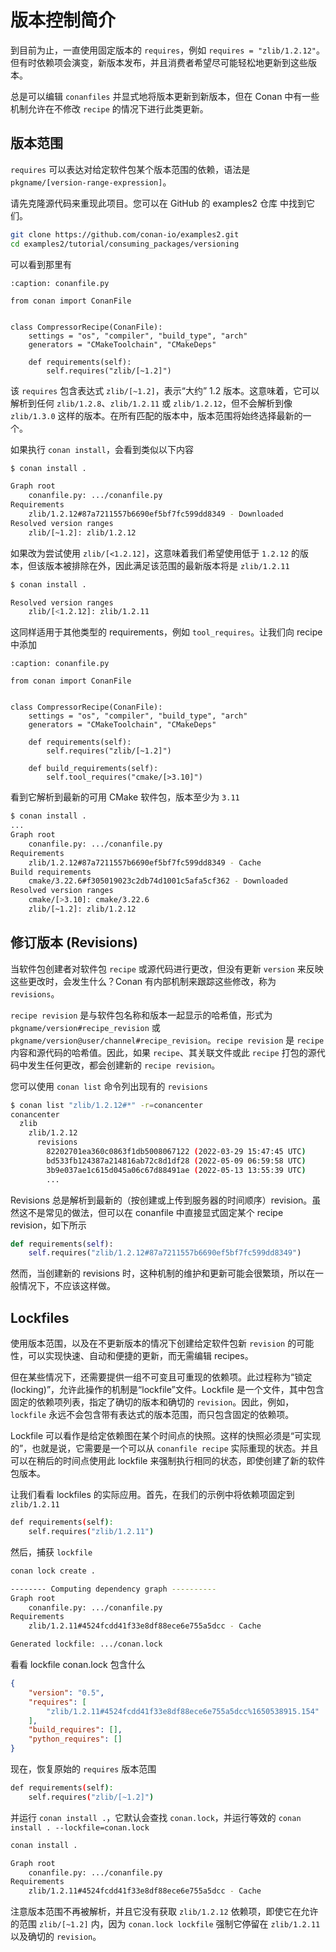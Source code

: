 # 版本控制简介

到目前为止，一直使用固定版本的 `requires`，例如 `requires = "zlib/1.2.12"`。但有时依赖项会演变，新版本发布，并且消费者希望尽可能轻松地更新到这些版本。

总是可以编辑 `conanfiles` 并显式地将版本更新到新版本，但在 Conan 中有一些机制允许在不修改 `recipe` 的情况下进行此类更新。

## 版本范围

`requires` 可以表达对给定软件包某个版本范围的依赖，语法是 `pkgname/[version-range-expression]`。

请先克隆源代码来重现此项目。您可以在 GitHub 的 examples2 仓库 中找到它们。

```bash
git clone https://github.com/conan-io/examples2.git
cd examples2/tutorial/consuming_packages/versioning
```

可以看到那里有

```{code-block} python
:caption: conanfile.py

from conan import ConanFile


class CompressorRecipe(ConanFile):
    settings = "os", "compiler", "build_type", "arch"
    generators = "CMakeToolchain", "CMakeDeps"

    def requirements(self):
        self.requires("zlib/[~1.2]")
```

该 `requires` 包含表达式 `zlib/[~1.2]`，表示“大约” 1.2 版本。这意味着，它可以解析到任何 `zlib/1.2.8`、`zlib/1.2.11` 或 `zlib/1.2.12`，但不会解析到像 `zlib/1.3.0` 这样的版本。在所有匹配的版本中，版本范围将始终选择最新的一个。

如果执行 `conan install`，会看到类似以下内容

```bash
$ conan install .

Graph root
    conanfile.py: .../conanfile.py
Requirements
    zlib/1.2.12#87a7211557b6690ef5bf7fc599dd8349 - Downloaded
Resolved version ranges
    zlib/[~1.2]: zlib/1.2.12
```

如果改为尝试使用 `zlib/[<1.2.12]`，这意味着我们希望使用低于 `1.2.12` 的版本，但该版本被排除在外，因此满足该范围的最新版本将是 `zlib/1.2.11`

```bash
$ conan install .

Resolved version ranges
    zlib/[<1.2.12]: zlib/1.2.11
```

这同样适用于其他类型的 requirements，例如 `tool_requires`。让我们向 recipe 中添加

```{code-block} python
:caption: conanfile.py

from conan import ConanFile


class CompressorRecipe(ConanFile):
    settings = "os", "compiler", "build_type", "arch"
    generators = "CMakeToolchain", "CMakeDeps"

    def requirements(self):
        self.requires("zlib/[~1.2]")

    def build_requirements(self):
        self.tool_requires("cmake/[>3.10]")
```

看到它解析到最新的可用 CMake 软件包，版本至少为 `3.11`

```bash
$ conan install .
...
Graph root
    conanfile.py: .../conanfile.py
Requirements
    zlib/1.2.12#87a7211557b6690ef5bf7fc599dd8349 - Cache
Build requirements
    cmake/3.22.6#f305019023c2db74d1001c5afa5cf362 - Downloaded
Resolved version ranges
    cmake/[>3.10]: cmake/3.22.6
    zlib/[~1.2]: zlib/1.2.12
```

## 修订版本 (Revisions)

当软件包创建者对软件包 `recipe` 或源代码进行更改，但没有更新 `version` 来反映这些更改时，会发生什么？Conan 有内部机制来跟踪这些修改，称为 `revisions`。

`recipe revision` 是与软件包名称和版本一起显示的哈希值，形式为 `pkgname/version#recipe_revision` 或 `pkgname/version@user/channel#recipe_revision`。`recipe revision` 是 `recipe` 内容和源代码的哈希值。因此，如果 `recipe`、其关联文件或此 `recipe` 打包的源代码中发生任何更改，都会创建新的 `recipe revision`。

您可以使用 `conan list` 命令列出现有的 `revisions`

```bash
$ conan list "zlib/1.2.12#*" -r=conancenter
conancenter
  zlib
    zlib/1.2.12
      revisions
        82202701ea360c0863f1db5008067122 (2022-03-29 15:47:45 UTC)
        bd533fb124387a214816ab72c8d1df28 (2022-05-09 06:59:58 UTC)
        3b9e037ae1c615d045a06c67d88491ae (2022-05-13 13:55:39 UTC)
        ...
```

Revisions 总是解析到最新的（按创建或上传到服务器的时间顺序）revision。虽然这不是常见的做法，但可以在 conanfile 中直接显式固定某个 recipe revision，如下所示

```python
def requirements(self):
    self.requires("zlib/1.2.12#87a7211557b6690ef5bf7fc599dd8349")
```

然而，当创建新的 revisions 时，这种机制的维护和更新可能会很繁琐，所以在一般情况下，不应该这样做。

## Lockfiles

使用版本范围，以及在不更新版本的情况下创建给定软件包新 `revision` 的可能性，可以实现快速、自动和便捷的更新，而无需编辑 recipes。

但在某些情况下，还需要提供一组不可变且可重现的依赖项。此过程称为“锁定 (locking)”，允许此操作的机制是“lockfile”文件。Lockfile 是一个文件，其中包含固定的依赖项列表，指定了确切的版本和确切的 `revision`。因此，例如，`lockfile` 永远不会包含带有表达式的版本范围，而只包含固定的依赖项。

Lockfile 可以看作是给定依赖图在某个时间点的快照。这样的快照必须是“可实现的”，也就是说，它需要是一个可以从 `conanfile recipe` 实际重现的状态。并且可以在稍后的时间点使用此 lockfile 来强制执行相同的状态，即使创建了新的软件包版本。

让我们看看 lockfiles 的实际应用。首先，在我们的示例中将依赖项固定到 `zlib/1.2.11`

```bash
def requirements(self):
    self.requires("zlib/1.2.11")
```

然后，捕获 `lockfile`

```bash
conan lock create .

-------- Computing dependency graph ----------
Graph root
    conanfile.py: .../conanfile.py
Requirements
    zlib/1.2.11#4524fcdd41f33e8df88ece6e755a5dcc - Cache

Generated lockfile: .../conan.lock
```

看看 lockfile conan.lock 包含什么

```json
{
    "version": "0.5",
    "requires": [
        "zlib/1.2.11#4524fcdd41f33e8df88ece6e755a5dcc%1650538915.154"
    ],
    "build_requires": [],
    "python_requires": []
}
```

现在，恢复原始的 `requires` 版本范围

```bash
def requirements(self):
    self.requires("zlib/[~1.2]")
```

并运行 `conan install .`，它默认会查找 `conan.lock`，并运行等效的 `conan install . --lockfile=conan.lock`

```bash
conan install .

Graph root
    conanfile.py: .../conanfile.py
Requirements
    zlib/1.2.11#4524fcdd41f33e8df88ece6e755a5dcc - Cache
```

注意版本范围不再被解析，并且它没有获取 `zlib/1.2.12` 依赖项，即使它在允许的范围 `zlib/[~1.2]` 内，因为 `conan.lock lockfile` 强制它停留在 `zlib/1.2.11` 以及确切的 `revision`。
